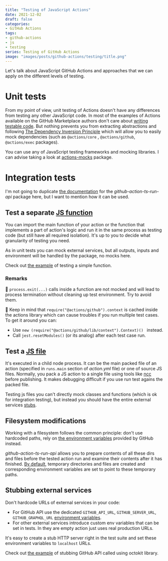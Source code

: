 ```yaml
---
title: "Testing of JavaScript Actions"
date: 2021-12-02
draft: false
categories:
- GitHub Actions
tags:
- github-actions
- js
- testing
series: Testing of GitHub Actions
image: "images/posts/github-actions/testing/title.png"
---
```


Let's talk about JavaScript GitHub Actions and approaches that we can apply on the different levels of testing.

# Unit tests

From my point of view, unit testing of Actions doesn't have any differences from testing any other JavaScript code. In most of the examples of Actions available on the GitHub Marketplace authors don't care about [writing testable code](https://github.com/mawrkus/js-unit-testing-guide). But nothing prevents you from extracting abstractions and following [The Dependency Inversion Principle](https://en.wikipedia.org/wiki/Dependency_inversion_principle) which will allow you to easily mock dependencies (such as `@actions/core` , `@actions/github`, `@actions/exec` packages).

You can use any of JavaScript testing frameworks and mocking libraries. I can advise taking a look at [actions-mocks](https://github.com/jonabc/actions-mocks) package.

# Integration tests

I'm not going to duplicate [the documentation](https://github.com/cardinalby/github-action-ts-run-api/blob/master/README.md) for the _github-action-ts-run-api_ package here, but I want to mention how it can be used.

## Test a separate [JS function](https://github.com/cardinalby/github-action-ts-run-api/blob/master/docs/run-targets.md#single-function-target)

You can import the main function of your action or the function that implements a part of action's logic and run it in the same process as testing code (but still have all required isolation).
It's up to you to decide what granularity of testing you need.

As in unit tests you can mock external services, but all outputs, inputs and environment will be handled by the package, no mocks here.

Check out [the example](https://github.com/cardinalby/github-action-ts-run-api#testing-isolated-javascript-function) of testing a simple function.

### Remarks

🔻 `process.exit(...)` calls inside a function are not mocked and will lead to process termination without cleaning up test environment. Try to avoid them.

🔻 Keep in mind that `require("@actions/github").context` is cached inside the actions library which can cause troubles if you run multiple test cases. To get it around you can:

- Use `new (require("@actions/github/lib/context").Context)() ` instead.
- Call `jest.resetModules()` (or its analog) after each test case run.

## Test a [JS file](https://github.com/cardinalby/github-action-ts-run-api/blob/master/docs/run-targets.md#js-file-target)

It's executed in a child node process. It can be the main packed file of an action (specified in `runs.main` section of _action.yml_ file) or one of source JS files. Normally, you pack a JS action to a single file using tools like
[ncc](https://github.com/vercel/ncc) before publishing.
It makes debugging difficult if you use run test agains the packed file.

Testing js files you can't directly mock classes and functions (which is ok for integration testing), but instead you should have the entire external services [stubs](https://en.wikipedia.org/wiki/Test_stub).

## Filesystem modifications

Working with a filesystem follows the common principle: don't use hardcoded paths, rely on [the environment variables](https://github.com/cardinalby/github-action-ts-run-api/blob/master/docs/run-targets/docker.md#paths-in-container) provided by GitHub instead.

_github-action-ts-run-api_ allows you to prepare contents of all these dirs and files before the tested action run and examine their contents after it has finished. [By default](https://github.com/cardinalby/github-action-ts-run-api/blob/master/docs/run-options.md#-setfakefsoptions), temporary directories and files are created and corresponding environment variables are set to point to these temporary paths.

## Stubbing external services

Don't hardcode URLs of external services in your code:
- For GitHub API use the dedicated `GITHUB_API_URL`, `GITHUB_SERVER_URL`, `GITHUB_GRAPHQL_URL` [environment variables](https://docs.github.com/en/actions/learn-github-actions/environment-variables).
- For other external services introduce custom env variables that can be set in tests. In they are empty action just uses real production URLs.

It's easy to create a stub HTTP server right in the test suite and set these environment variables to `localhost` URLs.

Check out [the example](https://github.com/cardinalby/github-action-ts-run-api/blob/master/docs/run-targets/js-file.md#-stubbing-github-api-by-local-nodejs-http-server) of stubbing GitHub API called using octokit library.
